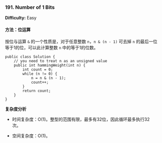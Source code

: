 ### 191. Number of 1 Bits

**Difficulty:** Easy

#### 方法：位运算

按位与运算 `&` 的一个性质是，对于任意整数 `n`，`n & (n - 1)` 可去掉 `n` 的最后一位等于1的位，可以此计算整数 `n` 中的等于1的位数。

```
public class Solution {
    // you need to treat n as an unsigned value
    public int hammingWeight(int n) {
        int count = 0;
        while (n != 0) {
            n = n & (n - 1);
            count++;
        }
        return count;
    }
}
```

**复杂度分析**

- 时间复杂度：O(1)。整型的范围有限，最多有32位，因此循环最多执行32次。

- 空间复杂度：O(1)。
